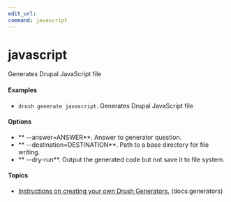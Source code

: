 ```yaml
---
edit_url: 
command: javascript
---
```

# javascript

Generates Drupal JavaScript file

#### Examples

- <code>drush generate javascript</code>. Generates Drupal JavaScript file

#### Options

- ** --answer=ANSWER**. Answer to generator question.
- ** --destination=DESTINATION**. Path to a base directory for file writing.
- ** --dry-run**. Output the generated code but not save it to file system.

#### Topics

- [Instructions on creating your own Drush Generators.](../../vendor/drush/drush/docs/generators.md) (docs:generators)

